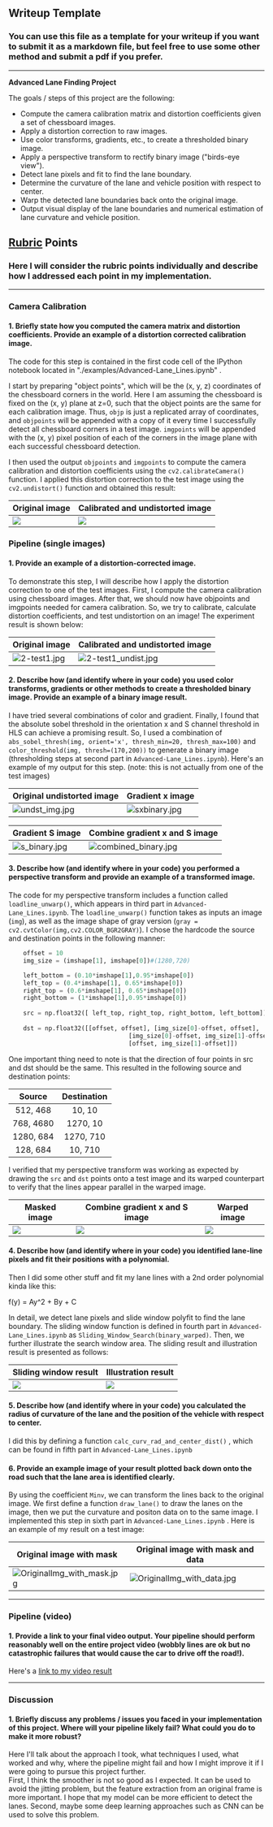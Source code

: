 ## Writeup Template

### You can use this file as a template for your writeup if you want to submit it as a markdown file, but feel free to use some other method and submit a pdf if you prefer.

---

**Advanced Lane Finding Project**

The goals / steps of this project are the following:

* Compute the camera calibration matrix and distortion coefficients given a set of chessboard images.
* Apply a distortion correction to raw images.
* Use color transforms, gradients, etc., to create a thresholded binary image.
* Apply a perspective transform to rectify binary image ("birds-eye view").
* Detect lane pixels and fit to find the lane boundary.
* Determine the curvature of the lane and vehicle position with respect to center.
* Warp the detected lane boundaries back onto the original image.
* Output visual display of the lane boundaries and numerical estimation of lane curvature and vehicle position.

[//]: # (Image References)

[image1]: ./examples/undistort_output.png "Undistorted"
[image2]: ./test_images/test1.jpg "Road Transformed"
[image3]: ./examples/binary_combo_example.jpg "Binary Example"
[image4]: ./examples/warped_straight_lines.jpg "Warp Example"
[image5]: ./examples/color_fit_lines.jpg "Fit Visual"
[image6]: ./examples/example_output.jpg "Output"
[video1]: ./project_video.mp4 "Video"

## [Rubric](https://review.udacity.com/#!/rubrics/571/view) Points

### Here I will consider the rubric points individually and describe how I addressed each point in my implementation.  

---


### Camera Calibration

#### 1. Briefly state how you computed the camera matrix and distortion coefficients. Provide an example of a distortion corrected calibration image.

The code for this step is contained in the first code cell of the IPython notebook located in "./examples/Advanced-Lane_Lines.ipynb" .

I start by preparing "object points", which will be the (x, y, z) coordinates of the chessboard corners in the world. Here I am assuming the chessboard is fixed on the (x, y) plane at z=0, such that the object points are the same for each calibration image.  Thus, `objp` is just a replicated array of coordinates, and `objpoints` will be appended with a copy of it every time I successfully detect all chessboard corners in a test image.  `imgpoints` will be appended with the (x, y) pixel position of each of the corners in the image plane with each successful chessboard detection.  

I then used the output `objpoints` and `imgpoints` to compute the camera calibration and distortion coefficients using the `cv2.calibrateCamera()` function.  I applied this distortion correction to the test image using the `cv2.undistort()` function and obtained this result: 


Original image | Calibrated and undistorted image
------------ | -------------
![](http://upload-images.jianshu.io/upload_images/6982894-e20308b770b2c05a.jpg?imageMogr2/auto-orient/strip%7CimageView2/2/w/1240) | ![](http://upload-images.jianshu.io/upload_images/6982894-0026570e14ea9000.jpg?imageMogr2/auto-orient/strip%7CimageView2/2/w/1240)


### Pipeline (single images)

#### 1. Provide an example of a distortion-corrected image.

To demonstrate this step, I will describe how I apply the distortion correction to one of the test images. First, I compute the camera calibration using chessboard images. After that, we should now have objpoints and imgpoints needed for camera calibration. So, we try to calibrate, calculate distortion coefficients, and test undistortion on an image! The experiment result is shown below:

Original image | Calibrated and undistorted image
------------ | -------------
![2-test1.jpg](http://upload-images.jianshu.io/upload_images/6982894-bbbc5152f532442f.jpg?imageMogr2/auto-orient/strip%7CimageView2/2/w/1240) | ![2-test1_undist.jpg](http://upload-images.jianshu.io/upload_images/6982894-99c1408d4e5ac269.jpg?imageMogr2/auto-orient/strip%7CimageView2/2/w/1240)


#### 2. Describe how (and identify where in your code) you used color transforms, gradients or other methods to create a thresholded binary image.  Provide an example of a binary image result.

I have tried several combinations of color and gradient. Finally, I found that the absolute sobel threshold in the orientation x  and S channel threshold in HLS can achieve a promising result. So, I used a combination of `abs_sobel_thresh(img, orient='x', thresh_min=20, thresh_max=100)` and `color_threshold(img, thresh=(170,200))`  to generate a binary image (thresholding steps at second part in `Advanced-Lane_Lines.ipynb`).  Here's an example of my output for this step.  (note: this is not actually from one of the test images)

Original undistorted image | Gradient x image
------------ | -------------
![undst_img.jpg](http://upload-images.jianshu.io/upload_images/6982894-b612f061f4f52c39.jpg?imageMogr2/auto-orient/strip%7CimageView2/2/w/1240) | ![sxbinary.jpg](http://upload-images.jianshu.io/upload_images/6982894-52ad1ec5ade97bbe.jpg?imageMogr2/auto-orient/strip%7CimageView2/2/w/1240)

Gradient S image | Combine gradient x and S image
------------ | -------------
![s_binary.jpg](http://upload-images.jianshu.io/upload_images/6982894-ef79f46f2228a52f.jpg?imageMogr2/auto-orient/strip%7CimageView2/2/w/1240) | ![combined_binary.jpg](http://upload-images.jianshu.io/upload_images/6982894-c51acc222529d656.jpg?imageMogr2/auto-orient/strip%7CimageView2/2/w/1240)


#### 3. Describe how (and identify where in your code) you performed a perspective transform and provide an example of a transformed image.

The code for my perspective transform includes a function called `loadline_unwarp()`, which appears in third part in `Advanced-Lane_Lines.ipynb`.  The `loadline_unwarp()` function takes as inputs an image (`img`), as well as the image shape of gray version (`gray = cv2.cvtColor(img,cv2.COLOR_BGR2GRAY)`).  I chose the hardcode the source and destination points in the following manner:

```python
    offset = 10
    img_size = (imshape[1], imshape[0])#(1280,720)

    left_bottom = (0.10*imshape[1],0.95*imshape[0])
    left_top = (0.4*imshape[1], 0.65*imshape[0])
    right_top = (0.6*imshape[1], 0.65*imshape[0])
    right_bottom = (1*imshape[1],0.95*imshape[0])
    
    src = np.float32([ left_top, right_top, right_bottom, left_bottom])
    
    dst = np.float32([[offset, offset], [img_size[0]-offset, offset], 
                                 [img_size[0]-offset, img_size[1]-offset], 
                                 [offset, img_size[1]-offset]])
```
One important thing need to note is that the direction of four points in src and dst should be the same.
This resulted in the following source and destination points:

| Source        | Destination   | 
|:-------------:|:-------------:| 
| 512,   468    | 10,    10        | 
| 768,   4680      | 1270,    10      |
| 1280,   684     | 1270,   710      |
| 128,   684      | 10,   710        |

I verified that my perspective transform was working as expected by drawing the `src` and `dst` points onto a test image and its warped counterpart to verify that the lines appear parallel in the warped image.

Masked image | Combine gradient x and S image | Warped image
------------ | ------------- |---------------
![](http://upload-images.jianshu.io/upload_images/6982894-97625beb2c8a207a.jpg?imageMogr2/auto-orient/strip%7CimageView2/2/w/1240)|![](http://upload-images.jianshu.io/upload_images/6982894-17d52d0ea9758afa.jpg?imageMogr2/auto-orient/strip%7CimageView2/2/w/1240)|![](http://upload-images.jianshu.io/upload_images/6982894-76e4ca554ad33934.jpg?imageMogr2/auto-orient/strip%7CimageView2/2/w/1240)



#### 4. Describe how (and identify where in your code) you identified lane-line pixels and fit their positions with a polynomial.

Then I did some other stuff and fit my lane lines with a 2nd order polynomial kinda like this:

f(y) = Ay^2 + By + C

In detail, we detect lane pixels and slide window polyfit to find the lane boundary. The sliding window function is defined in fourth part in `Advanced-Lane_Lines.ipynb` as `Sliding_Window_Search(binary_warped)`. Then, we further illustrate the search window area.
The sliding result and illustration result is presented as follows:

Sliding window result | Illustration result
------------ | ------------- 
![](http://upload-images.jianshu.io/upload_images/6982894-2985bcc84bd36167.jpg?imageMogr2/auto-orient/strip%7CimageView2/2/w/1240) | ![](http://upload-images.jianshu.io/upload_images/6982894-6f45362e97ba170f.jpg?imageMogr2/auto-orient/strip%7CimageView2/2/w/1240)

#### 5. Describe how (and identify where in your code) you calculated the radius of curvature of the lane and the position of the vehicle with respect to center.

I did this by defining a function `calc_curv_rad_and_center_dist()` , which can be found in fifth part in `Advanced-Lane_Lines.ipynb` 

#### 6. Provide an example image of your result plotted back down onto the road such that the lane area is identified clearly.
By using the coefficient `Minv`, we can transform the lines back to the original image. We first define a function `draw_lane()` to draw the lanes on the image, then we put the curvature and positon data on to the same image. I implemented this step in sixth part in `Advanced-Lane_Lines.ipynb` .  Here is an example of my result on a test image:

Original image with mask | Original image with mask and data
------------ | ------------- 
![OriginalImg_with_mask.jpg](http://upload-images.jianshu.io/upload_images/6982894-9c4d36296c293c00.jpg?imageMogr2/auto-orient/strip%7CimageView2/2/w/1240) | ![OriginalImg_with_data.jpg](http://upload-images.jianshu.io/upload_images/6982894-c236f16849125874.jpg?imageMogr2/auto-orient/strip%7CimageView2/2/w/1240)


---

### Pipeline (video)

#### 1. Provide a link to your final video output.  Your pipeline should perform reasonably well on the entire project video (wobbly lines are ok but no catastrophic failures that would cause the car to drive off the road!).

Here's a [link to my video result](./processed_project_video.mp4)

---

### Discussion

#### 1. Briefly discuss any problems / issues you faced in your implementation of this project.  Where will your pipeline likely fail?  What could you do to make it more robust?

Here I'll talk about the approach I took, what techniques I used, what worked and why, where the pipeline might fail and how I might improve it if I were going to pursue this project further.  
First, I think the smoother is not so good as I expected. It can be used to avoid the jitting problem, but the feature extraction from an original frame is more important. I hope that my model can be more efficient to detect the lanes.
Second, maybe some deep learning approaches such as CNN can be used to solve this problem.

